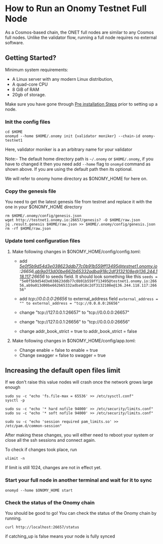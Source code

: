 # How to Run an Onomy Testnet Full Node

As a Cosmos-based chain, the ONET full nodes are similar to any Cosmos full nodes. Unlike the validator flow, running a full node requires no external software. 

## Getting Started?
Minimum system requirements:
- A Linux server with any modern Linux distribution, 
- A quad-core CPU
- 8 GiB of RAM
- 20gb of storage.

Make sure you have gone through [Pre installation Steps](pre-installation.md) prior to setting up a node.

### Init the config files

```
cd $HOME
onomyd --home $HOME/.onomy init {validator moniker} --chain-id onomy-testnet1
```
Here, validator moniker is a an arbitrary name for your validator

Note:- The default home directory path is `~/.onomy` or `$HOME/.onomy`, if you have to changed it then you need add `--home` flag to `onomyd` command as shown above. If you are using the default path then its optional.

We will refer to onomy home directory as $ONOMY_HOME for here on.

### Copy the genesis file
You need to get the latest genesis file from testnet and replace it with the one in your $ONOMY_HOME directory
```
rm $HOME/.onomy/config/genesis.json
wget http://testnet1.onomy.io:26657/genesis? -O $HOME/raw.json
jq .result.genesis $HOME/raw.json >> $HOME/.onomy/config/genesis.json
rm -rf $HOME/raw.json
```

### Update toml configuration files

1. Make following changes in $ONOMY_HOME/config/config.toml:

	- add *5e0f5b9d54d3e038623ddb77c0b91b559ff13495@testnet1.onomy.io:26656,ab9a013d00be662b65332adba918c2df3132108e@136.244.118.117:26656* to seeds field. It should look something like this
	`seeds = "5e0f5b9d54d3e038623ddb77c0b91b559ff13495@testnet1.onomy.io:26656,ab9a013d00be662b65332adba918c2df3132108e@136.244.118.117:26656"`

	- add *tcp://0.0.0.0:26656* to external_address field
	`external_address = "" to external_address = "tcp://0.0.0.0:26656"`

	- change "tcp://127.0.0.1:26657" to "tcp://0.0.0.0:26657"
	- change "tcp://127.0.0.1:26656" to "tcp://0.0.0.0:26656"
	- change addr_book_strict = true to addr_book_strict = false

2. Make following changes in $ONOMY_HOME/config/app.toml:

	- Change enable = false to enable = true
	- Change swagger = false to swagger = true

## Increasing the default open files limit
If we don't raise this value nodes will crash once the network grows large enough
```
sudo su -c "echo 'fs.file-max = 65536' >> /etc/sysctl.conf"
sysctl -p

sudo su -c "echo '* hard nofile 94000' >> /etc/security/limits.conf"
sudo su -c "echo '* soft nofile 94000' >> /etc/security/limits.conf"

sudo su -c "echo 'session required pam_limits.so' >> /etc/pam.d/common-session"
```
After making these changes, you will either need to reboot your system or close all the ssh sessions and connect again.

To check if changes took place, run 
```
ulimit -n
```
If limit is still 1024, changes are not in effect yet.

### Start your full node in another terminal and wait for it to sync

```
onomyd --home $ONOMY_HOME start
```

### Check the status of the Onomy chain

You should be good to go! You can check the status of the Onomy chain by running.
```
curl http://localhost:26657/status
```
if catching_up is false means your node is fully synced
